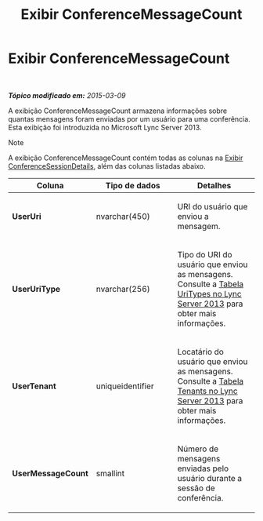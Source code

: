 ﻿---
title: Exibir ConferenceMessageCount
TOCTitle: Exibir ConferenceMessageCount
ms:assetid: 8ee3ee95-fb78-4d4e-bcdd-6ce5a0a23b44
ms:mtpsurl: https://technet.microsoft.com/pt-br/library/JJ688129(v=OCS.15)
ms:contentKeyID: 49886307
ms.date: 05/19/2016
mtps_version: v=OCS.15
ms.translationtype: HT
---

# Exibir ConferenceMessageCount

 

_**Tópico modificado em:** 2015-03-09_

A exibição ConferenceMessageCount armazena informações sobre quantas mensagens foram enviadas por um usuário para uma conferência. Esta exibição foi introduzida no Microsoft Lync Server 2013.

> [!note]  
> A exibição ConferenceMessageCount contém todas as colunas na <a href="lync-server-2013-conferencesessiondetails-view.md">Exibir ConferenceSessionDetails</a>, além das colunas listadas abaixo.


<table>
<colgroup>
<col style="width: 33%" />
<col style="width: 33%" />
<col style="width: 33%" />
</colgroup>
<thead>
<tr class="header">
<th>Coluna</th>
<th>Tipo de dados</th>
<th>Detalhes</th>
</tr>
</thead>
<tbody>
<tr class="odd">
<td><p><strong>UserUri</strong></p></td>
<td><p>nvarchar(450)</p></td>
<td><p>URI do usuário que enviou a mensagem.</p></td>
</tr>
<tr class="even">
<td><p><strong>UserUriType</strong></p></td>
<td><p>nvarchar(256)</p></td>
<td><p>Tipo do URI do usuário que enviou as mensagens. Consulte a <a href="lync-server-2013-uritypes-table.md">Tabela UriTypes no Lync Server 2013</a> para obter mais informações.</p></td>
</tr>
<tr class="odd">
<td><p><strong>UserTenant</strong></p></td>
<td><p>uniqueidentifier</p></td>
<td><p>Locatário do usuário que enviou as mensagens. Consulte a <a href="lync-server-2013-tenants-table.md">Tabela Tenants no Lync Server 2013</a> para obter mais informações.</p></td>
</tr>
<tr class="even">
<td><p><strong>UserMessageCount</strong></p></td>
<td><p>smallint</p></td>
<td><p>Número de mensagens enviadas pelo usuário durante a sessão de conferência.</p></td>
</tr>
</tbody>
</table>

